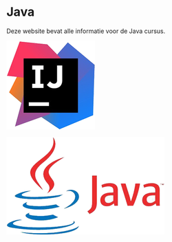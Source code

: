 # Java

Deze website bevat alle informatie voor de Java cursus.

![](/assets/ij.png)

![](/assets/java.png)

